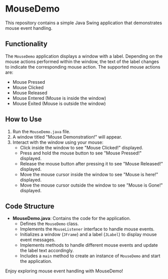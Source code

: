 # MouseDemo

This repository contains a simple Java Swing application that demonstrates mouse event handling.

## Functionality

The `MouseDemo` application displays a window with a label. Depending on the mouse actions performed within the window, the text of the label changes to indicate the corresponding mouse action. The supported mouse actions are:

- Mouse Pressed
- Mouse Clicked
- Mouse Released
- Mouse Entered (Mouse is inside the window)
- Mouse Exited (Mouse is outside the window)

## How to Use

1. Run the `MouseDemo.java` file.
2. A window titled "Mouse Demonstration!" will appear.
3. Interact with the window using your mouse:
   - Click inside the window to see "Mouse Clicked!" displayed.
   - Press and hold the mouse button to see "Mouse Pressed!" displayed.
   - Release the mouse button after pressing it to see "Mouse Released!" displayed.
   - Move the mouse cursor inside the window to see "Mouse is here!" displayed.
   - Move the mouse cursor outside the window to see "Mouse is Gone!" displayed.

## Code Structure

- **MouseDemo.java**: Contains the code for the application.
  - Defines the `MouseDemo` class.
  - Implements the `MouseListener` interface to handle mouse events.
  - Initializes a window (`JFrame`) and a label (`JLabel`) to display mouse event messages.
  - Implements methods to handle different mouse events and update the label text accordingly.
  - Includes a `main` method to create an instance of `MouseDemo` and start the application.

Enjoy exploring mouse event handling with MouseDemo!

